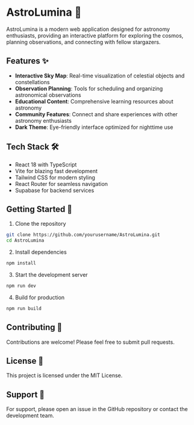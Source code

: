 # AstroLumina 🌟

AstroLumina is a modern web application designed for astronomy enthusiasts, providing an interactive platform for exploring the cosmos, planning observations, and connecting with fellow stargazers.

## Features ✨

- **Interactive Sky Map**: Real-time visualization of celestial objects and constellations
- **Observation Planning**: Tools for scheduling and organizing astronomical observations
- **Educational Content**: Comprehensive learning resources about astronomy
- **Community Features**: Connect and share experiences with other astronomy enthusiasts
- **Dark Theme**: Eye-friendly interface optimized for nighttime use

## Tech Stack 🛠️

- React 18 with TypeScript
- Vite for blazing fast development
- Tailwind CSS for modern styling
- React Router for seamless navigation
- Supabase for backend services

## Getting Started 🚀

1. Clone the repository
```bash
git clone https://github.com/yourusername/AstroLumina.git
cd AstroLumina
```

2. Install dependencies
```bash
npm install
```

3. Start the development server
```bash
npm run dev
```

4. Build for production
```bash
npm run build
```

## Contributing 🤝

Contributions are welcome! Please feel free to submit pull requests.

## License 📝

This project is licensed under the MIT License.

## Support 💬

For support, please open an issue in the GitHub repository or contact the development team.